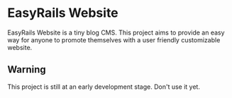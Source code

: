 # EasyRails Website

EasyRails Website is a tiny blog CMS. This project aims to provide an easy way for anyone 
to promote themselves with a user friendly customizable website.

## Warning

This project is still at an early development stage. Don't use it yet.
